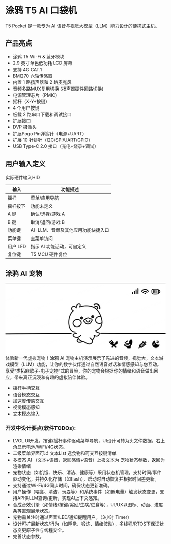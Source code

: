 # 涂鸦 T5 AI 口袋机

T5 Pocket 是一款专为 AI 语音与视觉大模型（LLM）能力设计的便携式主机。

## 产品亮点
- 涂鸦 T5 Wi-Fi & 蓝牙模块
- 2.9 英寸单色低功耗 LCD 屏幕
- 支持 4G CAT.1
- BMI270 六轴传感器
- 内置 1 路扬声器和 2 路麦克风
- 音频多路MUX复用切换 (扬声器硬件回路切换)
- 电源管理芯片（PMIC）
- 摇杆（X-Y+按键）
- 4 个用户按键
- 板载 2 路串口下载和调试接口
- 扩展接口
- DVP 摄像头
- 扩展Pogo Pin弹簧针（电源+UART）
- 扩展 10 针排针（I2C/SPI/UART/GPIO）
- USB Type-C 2.0 接口（充电+烧录+调试）


## 用户输入定义
实际硬件输入HID

| 输入         | 功能描述                                 |
|--------------|------------------------------------------|
| 摇杆         | 菜单/应用导航                            |
| 摇杆按下     | 功能未定义                               |
| A 键         | 确认/选择/游戏 A                         |
| B 键         | 取消/返回/游戏 B                         |
| 功能键       | AI-LLM、音频及其他应用功能快捷入口        |
| 菜单键       | 主菜单访问                               |
| 用户 LED     | 指示 AI 功能活动，可自定义                |
| 复位键       | T5 MCU 硬件复位                          |


## 涂鸦 AI 宠物
![AI Pet](./img/screen-1.png)
体验新一代虚拟宠物！涂鸦 AI 宠物主机演示展示了先进的音频，视觉大，文本游戏模型（LLM）功能，让你的数字伙伴通过自然语音对话和情感感知与您互动。享受“类拓麻歌子-电子宠物”式的冒险，你的宠物会根据你的情绪和语音做出回应，带来真正沉浸和有趣的虚拟陪伴体验。

- 摇杆手柄交互
- 语音模态交互
- 加速度传感交互
- 视觉模态感知
- 文本模态输入

### 开发中设计要点(软件TODOs):
- LVGL UI开发，按键/摇杆事件驱动菜单导航，UI设计可转为头文件数据，右上角显示电池/WiFi/4G状态。
- 二级菜单界面可以 文本List 选食物和可交互按键清单
- 多模态 AI （文本+语音，返回感情+语音）上报文本为 宠物状态参数，返回为渲染情绪
- 宠物状态（如饥饿、快乐、清洁、健康等）采用状态机管理，支持时间/事件驱动变化，并持久化存储（如flash），启动时自动恢复并根据时间差更新。
- 支持通过Wi-Fi/4G同步时间，确保状态更新准确。
- 用户操作（喂食、清洁、玩耍等）和系统事件（如低电量）触发状态变更，支持API供LLM查询/更新，实现AI上下文感知。
- 合成音效引擎（如情绪/按键/奖励/生病/进食等），UI/UX以图标、动画、进度条等直观展示状态。
- 宠物需关注时通过声音/LED/通知提醒用户。（3小时 Timer）
- 设计可扩展新状态/行为（如睡觉、锻炼、情绪波动），多线程/RTOS下保证状态变更原子性与线程安全。
- 完善状态参数。